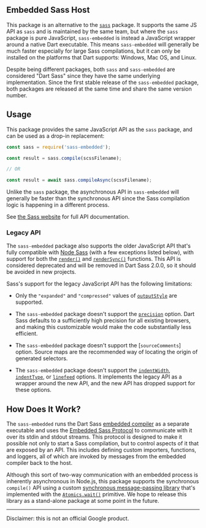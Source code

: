 ## Embedded Sass Host

This package is an alternative to the [`sass`] package. It supports the same JS
API as `sass` and is maintained by the same team, but where the `sass` package
is pure JavaScript, `sass-embedded` is instead a JavaScript wrapper around a
native Dart executable. This means `sass-embedded` will generally be much faster
especially for large Sass compilations, but it can only be installed on the
platforms that Dart supports: Windows, Mac OS, and Linux.

[`sass`]: https://www.npmjs.com/package/sass

Despite being different packages, both `sass` and `sass-embedded` are considered
"Dart Sass" since they have the same underlying implementation. Since the first
stable release of the `sass-embedded` package, both packages are released at the
same time and share the same version number.

## Usage

This package provides the same JavaScript API as the `sass` package, and can be
used as a drop-in replacement:

```js
const sass = require('sass-embedded');

const result = sass.compile(scssFilename);

// OR

const result = await sass.compileAsync(scssFilename);
```

Unlike the `sass` package, the asynchronous API in `sass-embedded` will
generally be faster than the synchronous API since the Sass compilation logic is
happening in a different process.

See [the Sass website] for full API documentation.

[the Sass website]: https://sass-lang.com/documentation/js-api

### Legacy API

The `sass-embedded` package also supports the older JavaScript API that's fully
compatible with [Node Sass] (with a few exceptions listed below), with support
for both the [`render()`] and [`renderSync()`] functions. This API is considered
deprecated and will be removed in Dart Sass 2.0.0, so it should be avoided in
new projects.

[Node Sass]: https://github.com/sass/node-sass
[`render()`]: https://sass-lang.com/documentation/js-api/modules#render
[`renderSync()`]: https://sass-lang.com/documentation/js-api/modules#renderSync

Sass's support for the legacy JavaScript API has the following limitations:

* Only the `"expanded"` and `"compressed"` values of [`outputStyle`] are
  supported.

* The `sass-embedded` package doesn't support the [`precision`] option. Dart
  Sass defaults to a sufficiently high precision for all existing browsers, and
  making this customizable would make the code substantially less efficient.

* The `sass-embedded` package doesn't support the [`sourceComments`] option.
  Source maps are the recommended way of locating the origin of generated
  selectors.

* The `sass-embedded` package doesn't support the [`indentWidth`],
  [`indentType`], or [`linefeed`] options. It implements the legacy API as a
  wrapper around the new API, and the new API has dropped support for these
  options.

[`outputStyle`]: https://sass-lang.com/documentation/js-api/interfaces/LegacySharedOptions#outputStyle
[`precision`]: https://github.com/sass/node-sass#precision
[`indentWidth`]: https://sass-lang.com/documentation/js-api/interfaces/LegacySharedOptions#indentWidth
[`indentType`]: https://sass-lang.com/documentation/js-api/interfaces/LegacySharedOptions#indentType
[`linefeed`]: https://sass-lang.com/documentation/js-api/interfaces/LegacySharedOptions#linefeed

## How Does It Work?

The `sass-embedded` runs the Dart Sass [embedded compiler] as a separate
executable and uses the [Embedded Sass Protocol] to communicate with it over its
stdin and stdout streams. This protocol is designed to make it possible not only
to start a Sass compilation, but to control aspects of it that are exposed by an
API. This includes defining custom importers, functions, and loggers, all of
which are invoked by messages from the embedded compiler back to the host.

[embedded compiler]: https://github.com/sass/dart-sass#embedded-dart-sass
[Embedded Sass Protocol]: https://github.com/sass/sass/tree/main/spec/embedded-protocol.md

Although this sort of two-way communication with an embedded process is
inherently asynchronous in Node.js, this package supports the synchronous
`compile()` API using a custom [synchronous message-passing library] that's
implemented with the [`Atomics.wait()`] primitive. We hope to release this
library as a stand-alone package at some point in the future.

[synchronous message-passing library]: https://github.com/sass/sync-message-port
[`Atomics.wait()`]: https://developer.mozilla.org/en-US/docs/Web/JavaScript/Reference/Global_Objects/Atomics/wait

---

Disclaimer: this is not an official Google product.
